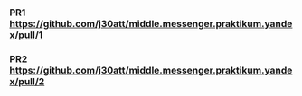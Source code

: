 ### PR1 https://github.com/j30att/middle.messenger.praktikum.yandex/pull/1
### PR2 https://github.com/j30att/middle.messenger.praktikum.yandex/pull/2
